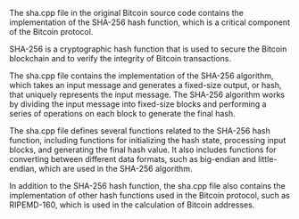 The sha.cpp file in the original Bitcoin source code contains the implementation of the SHA-256 hash function, which is a critical component of the Bitcoin protocol.

SHA-256 is a cryptographic hash function that is used to secure the Bitcoin blockchain and to verify the integrity of Bitcoin transactions.

The sha.cpp file contains the implementation of the SHA-256 algorithm, which takes an input message and generates a fixed-size output, or hash, that uniquely represents the input message. The SHA-256 algorithm works by dividing the input message into fixed-size blocks and performing a series of operations on each block to generate the final hash.

The sha.cpp file defines several functions related to the SHA-256 hash function, including functions for initializing the hash state, processing input blocks, and generating the final hash value. It also includes functions for converting between different data formats, such as big-endian and little-endian, which are used in the SHA-256 algorithm.

In addition to the SHA-256 hash function, the sha.cpp file also contains the implementation of other hash functions used in the Bitcoin protocol, such as RIPEMD-160, which is used in the calculation of Bitcoin addresses.